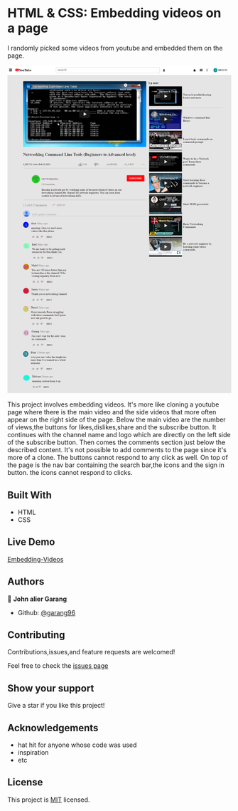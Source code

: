 # HTML & CSS: Embedding videos on a page

I randomly picked some videos from youtube and embedded them on the page.

![screenshot](./images/screencapture-127-0-0-1-5500-index-html-2021-02-09-05_28_05.png)

This project involves embedding videos. It's more like cloning a youtube page where there is the main video and the side videos that more often appear on the right side of the page. Below the main video are the number of views,the buttons for likes,dislikes,share and the subscribe button. It continues with the channel name and logo which are directly on the left side of the subscribe button. Then comes the comments section just below the described content. It's not possible to add comments to the page since it's more of a clone. The buttons cannot respond to any click as well. On top of the page is the nav bar containing the search bar,the icons and the sign in button. the icons cannot respond to clicks.

## Built With

- HTML
- CSS

## Live Demo

[Embedding-Videos](https://rawcdn.githack.com/garang96/Embedding-Videos/tree/Embbeding)

## Authors

👤 **John alier Garang**

- Github: [@garang96](https://github.com/garang96)

## Contributing

Contributions,issues,and feature requests are welcomed!

Feel free to check the [issues page](https://rawcdn.githack.com/garang96/Embedding-Videos/tree/Embbeding)

## Show your support

Give a star if you like this project!

## Acknowledgements

* hat hit for anyone whose code was used
* inspiration
* etc

## License

This project is [MIT](https://rawcdn.githack.com/garang96/Embedding-Videos/tree/Embbeding) licensed.


